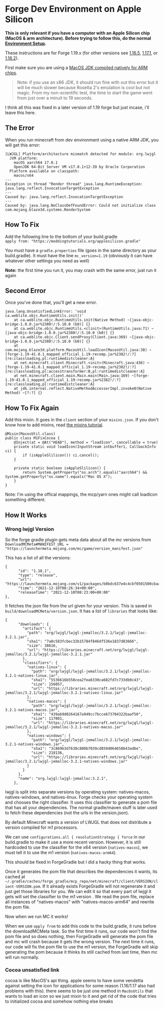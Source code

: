 # Forge Dev Environment on Apple Silicon 

**This is only relevant if you have a computer with an Apple Silicon chip (MacOS & arm architecture). Before trying to follow this, do the normal [Environment Setup](environment-setup).**

These instructions are for Forge 1.19.x (for other versions see [1.16.5](/o16/m1), [1.17.1](/o17/m1), or [1.18.2](/o18/m1)).  

First make sure you are using a [MacOS JDK compiled natively for ARM chips](https://www.azul.com/downloads/?os=macos&architecture=arm-64-bit&package=jdk).  

> Note: if you use an x86 JDK, it should run fine with out this error but it will be much slower because Rosetta 2's emulation is cool but not magic. From my non-scientific test, the time to start the game went from just over a minuit to 19 seconds.

I think all this was fixed in a later version of 1.19 forge but just incase, i'll leave this here. 

## The Error

When you run minecraft from dev environment using a native ARM JDK, you will get this error:

    [LWJGL] Platform/architecture mismatch detected for module: org.lwjgl
      JVM platform:
        macOS aarch64 17.0.1
        OpenJDK 64-Bit Server VM v17.0.1+12-39 by Oracle Corporation
      Platform available on classpath:
        macos/x64
    --- 
    Exception in thread "Render thread" java.lang.RuntimeException: java.lang.reflect.InvocationTargetException
    ---
    Caused by: java.lang.reflect.InvocationTargetException
    ---
    Caused by: java.lang.NoClassDefFoundError: Could not initialize class com.mojang.blaze3d.systems.RenderSystem	

## How To Fix

Add the following line to the bottom of your build.gradle  
`apply from: "https://moddingtutorials.org/applesilicon.gradle"`

You must have a `gradle.properties` file (goes in the same directory as your build.gradle).
It must have the line `mc_version=1.19` (obviously it can have whatever other settings you need as well)

**Note:** the first time you run it, you may crash with the same error, just run it again

## Second Error

Once you've done that, you'll get a new error. 

```
java.lang.UnsatisfiedLinkError: 'void ca.weblite.objc.RuntimeUtils.init()'
	at ca.weblite.objc.RuntimeUtils.init(Native Method) ~[java-objc-bridge-1.0.0.jar%2380!/:5.10.0 (b0)] {}
	at ca.weblite.objc.RuntimeUtils.<clinit>(RuntimeUtils.java:71) ~[java-objc-bridge-1.0.0.jar%2380!/:5.10.0 (b0)] {}
	at ca.weblite.objc.Client.sendProxy(Client.java:369) ~[java-objc-bridge-1.0.0.jar%2380!/:5.10.0 (b0)] {}
	at com.mojang.blaze3d.platform.MacosUtil.loadIcon(MacosUtil.java:38) ~[forge-1.19-41.0.1_mapped_official_1.19-recomp.jar%2382!/:?] {re:classloading,pl:runtimedistcleaner:A}
	at net.minecraft.client.Minecraft.<init>(Minecraft.java:436) ~[forge-1.19-41.0.1_mapped_official_1.19-recomp.jar%2382!/:?] {re:classloading,pl:accesstransformer:B,pl:runtimedistcleaner:A}
	at net.minecraft.client.main.Main.main(Main.java:169) ~[forge-1.19-41.0.1_mapped_official_1.19-recomp.jar%2382!/:?] {re:classloading,pl:runtimedistcleaner:A}
	at jdk.internal.reflect.NativeMethodAccessorImpl.invoke0(Native Method) ~[?:?] {}
```

## How To Fix Again


Add this mixin. It goes in the `client` section of your `mixins.json`. If you don't know how to add mixins, read [the mixins tutorial](mixins). 

    @Mixin(MacosUtil.class)
    public class M1FixCocoa {
        @Inject(at = @At("HEAD"), method = "loadIcon", cancellable = true)
        private static void loadIcon(InputStream intbuffer1, CallbackInfo ci) {
            if (isAppleSlilicon()) ci.cancel();
        }

        private static boolean isAppleSlilicon() {
            return System.getProperty("os.arch").equals("aarch64") && System.getProperty("os.name").equals("Mac OS X");
        }
    }

Note: I'm using the offical mappings, the mcp/yarn ones might call loadIcon something different.


## How It Works

### Wrong lwjgl Version

So the forge gradle plugin gets meta data about all the mc versions from `DownloadMCMeta#MANIFEST_URL = "https://launchermeta.mojang.com/mc/game/version_manifest.json"`

This has a list of all the versions: 

    {
          "id": "1.18.1",
          "type": "release",
          "url": "https://launchermeta.mojang.com/v1/packages/b0bdc637e4c4cbf0501500cbaad5a757b04848ed/1.18.1.json",
          "time": "2021-12-10T08:26:34+00:00",
          "releaseTime": "2021-12-10T08:23:00+00:00"
    },


  It fetches the json file from the url given for your version. 
  This is saved in `build/downloadMCMeta/version.json`. 
  It has a list of `libraries` that looks like: 
    
    {
          "downloads": {
            "artifact": {
              "path": "org/lwjgl/lwjgl-jemalloc/3.2.1/lwjgl-jemalloc-3.2.1.jar",
              "sha1": "7a0c583fcbec32b15784f846df536e1837d83666",
              "size": 38616,
              "url": "https://libraries.minecraft.net/org/lwjgl/lwjgl-jemalloc/3.2.1/lwjgl-jemalloc-3.2.1.jar"
            },
            "classifiers": {
              "natives-linux": {
                "path": "org/lwjgl/lwjgl-jemalloc/3.2.1/lwjgl-jemalloc-3.2.1-natives-linux.jar",
                "sha1": "5536616b558cea2fea6330ca682fd7c733db9c43",
                "size": 156057,
                "url": "https://libraries.minecraft.net/org/lwjgl/lwjgl-jemalloc/3.2.1/lwjgl-jemalloc-3.2.1-natives-linux.jar"
              },
              "natives-macos": {
                "path": "org/lwjgl/lwjgl-jemalloc/3.2.1/lwjgl-jemalloc-3.2.1-natives-macos.jar",
                "sha1": "439ab9d0264167a949cc7bcce673704322baaf50",
                "size": 117001,
                "url": "https://libraries.minecraft.net/org/lwjgl/lwjgl-jemalloc/3.2.1/lwjgl-jemalloc-3.2.1-natives-macos.jar"
              },
              "natives-windows": {
                "path": "org/lwjgl/lwjgl-jemalloc/3.2.1/lwjgl-jemalloc-3.2.1-natives-windows.jar",
                "sha1": "3c869b3d7638c800b7039cd859d064658643ad6e",
                "size": 218136,
                "url": "https://libraries.minecraft.net/org/lwjgl/lwjgl-jemalloc/3.2.1/lwjgl-jemalloc-3.2.1-natives-windows.jar"
              }
            }
          },
          "name": "org.lwjgl:lwjgl-jemalloc:3.2.1",
        },

lwjgl is split into separate versions by operating system: natives-macos, natives-windows, and natives-linux.
Forge checks your operating system and chooses the right classifier.
It uses this classifier to generate a pom file that has all your dependencies.
The normal gradle/maven stuff is later used to fetch these dependencies (not the urls in the version.json).

By default Minecraft wants a version of LWJGL that does not distribute a version compiled for m1 processors.  

We can use `configurations.all { resolutionStrategy { force` in our build.gradle to make it use a more recent version.
However, it is still hardcoded to use the classifier for the x64 version (`natives-macos`), we must tell it to use the m1 version (`natives-macos-arm64`).  

This should be fixed in ForgeGradle but I did a hacky thing that works.  

Once it generates the pom file that describes the dependencies it wants, its cached at `~/.gradle/caches/forge_gradle/mcp_repo/net/minecraft/client/VERSION/client-VERSION.pom`. 
If it already exists ForgeGradle will not regenerate it and just get those libraries for you. 
We can edit it so that every part of lwjgl it gets will set the classifier to the m1 version . 
We read the pom file, replace all instances of "natives-macos" with "natives-macos-arm64" and rewrite the pom file.  

Now when we run MC it works!  


When we use `apply from` to add this code to the build.gradle, it runs before the downloadMCMeta task. 
So the first time it runs, our code won't find the pom file and so does nothing, then ForgeGradle will generate the pom file and mc will crash because it gets the wrong version. 
The next time it runs, our code will fix the pom file to use the m1 version, the ForgeGradle will skip generating the pom because it thinks its still cached from last time, then mc will run normally. 

### Cocoa unsatisfied link

cocoa is like MacOS's api thing. apple seems to have some vendetta against setting the icon for applications for some reason (1.16/1.17 also had problems with this). there seems to be just one method in `MacOsUtils` that wants to load an icon so we just mixin to it and get rid of the code that tries to initialized cocoa and somehow nothing else breaks
